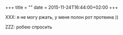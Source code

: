 +++
title = ""
date = 2015-11-24T16:44:00+02:00
+++

XXX: я не могу ржать, у меня полон рот протеина ))


ZZZ: робею спросить


